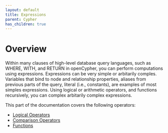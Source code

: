 ```yaml
---
layout: default
title: Expressions
parent: Cypher
has_children: true
---
```


# Overview
Within many clauses of high-level database query languages,
such as WHERE, WITH, and RETURN in openCypher, you can perform
computations using expressions. Expressions can be very simple or
arbitarily comples. Variables that bind to node and relationship
properties, aliases from previous parts of the query, literal (i.e., constants),
are examples of most simples expressions. Using logical or arithmetic operators,
and functions recursively, you can complex arbitarily complex expressions.

This part of the documentation covers the following operators:
  - [Logical Operators](casting.md)
  - [Comparison Operators](comparisons.md)
  - [Functions](functions/)
